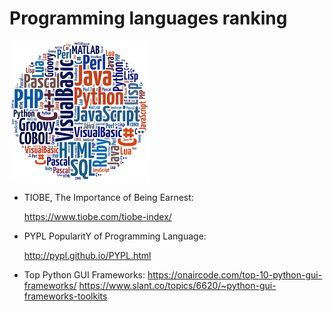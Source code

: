 # Programming languages ranking

![](/images/Word_cloud.png)
* TIOBE, The Importance of Being Earnest:

  https://www.tiobe.com/tiobe-index/
  
  
* PYPL PopularitY of Programming Language:

  http://pypl.github.io/PYPL.html
 
* Top Python GUI Frameworks:
  https://onaircode.com/top-10-python-gui-frameworks/
  https://www.slant.co/topics/6620/~python-gui-frameworks-toolkits
 
